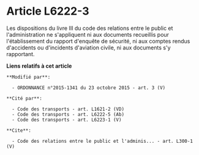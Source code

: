 # Article L6222-3

Les dispositions du livre III du code des relations entre le public et l'administration ne s'appliquent ni aux documents
recueillis pour l'établissement du rapport d'enquête de sécurité, ni aux comptes rendus d'accidents ou d'incidents d'aviation
civile, ni aux documents s'y rapportant.

**Liens relatifs à cet article**

	**Modifié par**:

	  - ORDONNANCE n°2015-1341 du 23 octobre 2015 - art. 3 (V)

	**Cité par**:

	  - Code des transports - art. L1621-2 (VD)
	  - Code des transports - art. L6222-5 (Ab)
	  - Code des transports - art. L6223-1 (V)

	**Cite**:

	  - Code des relations entre le public et l'adminis... - art. L300-1 (V)
